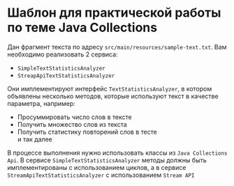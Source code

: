 # Шаблон для практической работы по теме Java Collections

Дан фрагмент текста по адресу `src/main/resources/sample-text.txt`. Вам необходимо реализовать 2 сервиса:
* `SimpleTextStatisticsAnalyzer`
* `StreapApiTextStatisticsAnalyzer`

Они имплементируют интерфейс `TextStatisticsAnalyzer`, в котором объявлены несколько методов, которые используют текст в
качестве параметра, например:
* Просуммировать число слов в тексте
* Получить множество слов из текста
* Получить статистику повторений слов в тесте  
и так далее

В процессе выполнения нужно использовать классы из `Java Collections Api`. В сервисе `SimpleTextStatisticsAnalyzer` методы
должны быть имплементированы с использованием циклов, а в сервисе `StreamApiTextStatisticsAnalyzer` с использованием 
`Stream API`